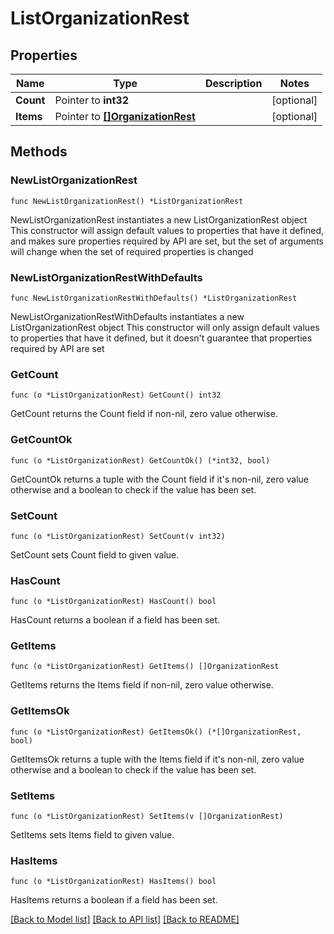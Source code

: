 # ListOrganizationRest

## Properties

Name | Type | Description | Notes
------------ | ------------- | ------------- | -------------
**Count** | Pointer to **int32** |  | [optional] 
**Items** | Pointer to [**[]OrganizationRest**](OrganizationRest.md) |  | [optional] 

## Methods

### NewListOrganizationRest

`func NewListOrganizationRest() *ListOrganizationRest`

NewListOrganizationRest instantiates a new ListOrganizationRest object
This constructor will assign default values to properties that have it defined,
and makes sure properties required by API are set, but the set of arguments
will change when the set of required properties is changed

### NewListOrganizationRestWithDefaults

`func NewListOrganizationRestWithDefaults() *ListOrganizationRest`

NewListOrganizationRestWithDefaults instantiates a new ListOrganizationRest object
This constructor will only assign default values to properties that have it defined,
but it doesn't guarantee that properties required by API are set

### GetCount

`func (o *ListOrganizationRest) GetCount() int32`

GetCount returns the Count field if non-nil, zero value otherwise.

### GetCountOk

`func (o *ListOrganizationRest) GetCountOk() (*int32, bool)`

GetCountOk returns a tuple with the Count field if it's non-nil, zero value otherwise
and a boolean to check if the value has been set.

### SetCount

`func (o *ListOrganizationRest) SetCount(v int32)`

SetCount sets Count field to given value.

### HasCount

`func (o *ListOrganizationRest) HasCount() bool`

HasCount returns a boolean if a field has been set.

### GetItems

`func (o *ListOrganizationRest) GetItems() []OrganizationRest`

GetItems returns the Items field if non-nil, zero value otherwise.

### GetItemsOk

`func (o *ListOrganizationRest) GetItemsOk() (*[]OrganizationRest, bool)`

GetItemsOk returns a tuple with the Items field if it's non-nil, zero value otherwise
and a boolean to check if the value has been set.

### SetItems

`func (o *ListOrganizationRest) SetItems(v []OrganizationRest)`

SetItems sets Items field to given value.

### HasItems

`func (o *ListOrganizationRest) HasItems() bool`

HasItems returns a boolean if a field has been set.


[[Back to Model list]](../README.md#documentation-for-models) [[Back to API list]](../README.md#documentation-for-api-endpoints) [[Back to README]](../README.md)


